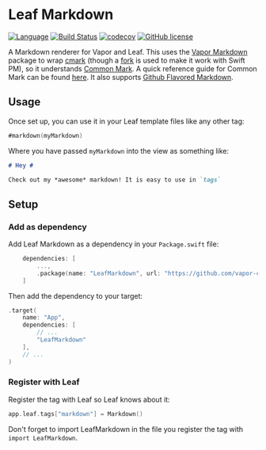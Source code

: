 # Leaf Markdown

[![Language](https://img.shields.io/badge/Swift-5.2-brightgreen.svg)](http://swift.org)
[![Build Status](https://github.com/vapor-community/leaf-markdown/workflows/CI/badge.svg?branch=main)](https://github.com/vapor-community/leaf-markdown/actions)
[![codecov](https://codecov.io/gh/vapor-community/leaf-markdown/branch/main/graph/badge.svg)](https://codecov.io/gh/vapor-community/leaf-markdown)
[![GitHub license](https://img.shields.io/badge/license-MIT-blue.svg)](https://raw.githubusercontent.com/vapor-community/leaf-markdown/main/LICENSE)

A Markdown renderer for Vapor and Leaf. This uses the [Vapor Markdown](https://github.com/vapor/markdown) package to wrap [cmark](https://github.com/github/cmark-gfm) (though a [fork](https://github.com/brokenhandsio/cmark-gfm) is used to make it work with Swift PM), so it understands [Common Mark](http://commonmark.org). A quick reference guide for Common Mark can be found [here](http://commonmark.org/help/). It also supports [Github Flavored Markdown](https://guides.github.com/features/mastering-markdown/).

## Usage

Once set up, you can use it in your Leaf template files like any other tag:

```swift
#markdown(myMarkdown)
```

Where you have passed `myMarkdown` into the view as something like:

```markdown
# Hey #

Check out my *awesome* markdown! It is easy to use in `tags`
```

## Setup

### Add as dependency

Add Leaf Markdown as a dependency in your `Package.swift` file:

```swift
    dependencies: [
        ...,
        .package(name: "LeafMarkdown", url: "https://github.com/vapor-community/leaf-markdown.git", .upToNextMajor(from: "3.0.0")),
    ]
```

Then add the dependency to your target:

```swift
.target(
    name: "App",
    dependencies: [
        // ...
        "LeafMarkdown"
    ],
    // ...
)
```

### Register with Leaf

Register the tag with Leaf so Leaf knows about it:

```swift
app.leaf.tags["markdown"] = Markdown()
```

Don't forget to import LeafMarkdown in the file you register the tag with `import LeafMarkdown`.
